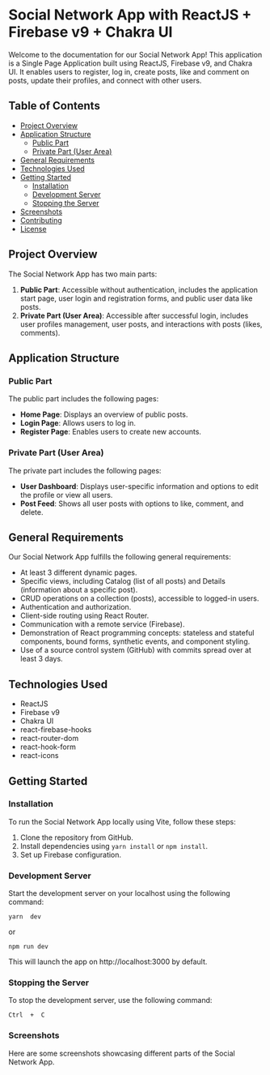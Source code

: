 # Social Network App with ReactJS + Firebase v9 + Chakra UI

Welcome to the documentation for our Social Network App! This application is a Single Page Application built using ReactJS, Firebase v9, and Chakra UI. It enables users to register, log in, create posts, like and comment on posts, update their profiles, and connect with other users.

## Table of Contents
- [Project Overview](#project-overview)
- [Application Structure](#application-structure)
  - [Public Part](#public-part)
  - [Private Part (User Area)](#private-part-user-area)
- [General Requirements](#general-requirements)
- [Technologies Used](#technologies-used)
- [Getting Started](#getting-started)
  - [Installation](#installation)
  - [Development Server](#development-server)
  - [Stopping the Server](#stopping-the-server)
- [Screenshots](#screenshots)
- [Contributing](#contributing)
- [License](#license)

## Project Overview

The Social Network App has two main parts:
1. **Public Part**: Accessible without authentication, includes the application start page, user login and registration forms, and public user data like posts.
2. **Private Part (User Area)**: Accessible after successful login, includes user profiles management, user posts, and interactions with posts (likes, comments).

## Application Structure

### Public Part

The public part includes the following pages:
- **Home Page**: Displays an overview of public posts.
- **Login Page**: Allows users to log in.
- **Register Page**: Enables users to create new accounts.

### Private Part (User Area)

The private part includes the following pages:
- **User Dashboard**: Displays user-specific information and options to edit the profile or view all users.
- **Post Feed**: Shows all user posts with options to like, comment, and delete.

## General Requirements

Our Social Network App fulfills the following general requirements:
- At least 3 different dynamic pages.
- Specific views, including Catalog (list of all posts) and Details (information about a specific post).
- CRUD operations on a collection (posts), accessible to logged-in users.
- Authentication and authorization.
- Client-side routing using React Router.
- Communication with a remote service (Firebase).
- Demonstration of React programming concepts: stateless and stateful components, bound forms, synthetic events, and component styling.
- Use of a source control system (GitHub) with commits spread over at least 3 days.

## Technologies Used

- ReactJS
- Firebase v9
- Chakra UI
- react-firebase-hooks
- react-router-dom
- react-hook-form
- react-icons

## Getting Started

### Installation

To run the Social Network App locally using Vite, follow these steps:

1. Clone the repository from GitHub.
2. Install dependencies using `yarn install` or `npm install`.
3. Set up Firebase configuration.

### Development Server

Start the development server on your localhost using the following command:

    yarn  dev

or

    npm run dev

This will launch the app on http://localhost:3000 by default.


### Stopping the Server

To stop the development server, use the following command:

    Ctrl  +  C


### Screenshots

Here  are  some  screenshots  showcasing  different  parts  of  the  Social  Network  App.
